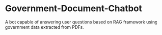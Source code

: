 # Government-Document-Chatbot
A bot capable of answering user questions based on RAG framework using government data extracted from PDFs.
